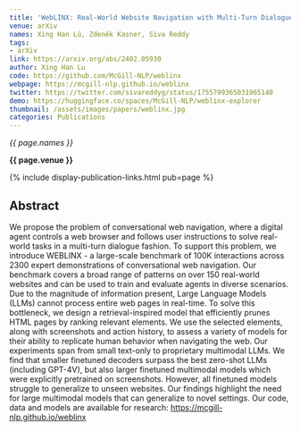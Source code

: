 ```yaml
---
title: 'WebLINX: Real-World Website Navigation with Multi-Turn Dialogue'
venue: arXiv
names: Xing Han Lù, Zdeněk Kasner, Siva Reddy
tags:
- arXiv
link: https://arxiv.org/abs/2402.05930
author: Xing Han Lu
code: https://github.com/McGill-NLP/weblinx
webpage: https://mcgill-nlp.github.io/weblinx
twitter: https://twitter.com/sivareddyg/status/1755799365031965140
demo: https://huggingface.co/spaces/McGill-NLP/weblinx-explorer
thumbnail: /assets/images/papers/weblinx.jpg
categories: Publications
---
```


*{{ page.names }}*

**{{ page.venue }}**

{% include display-publication-links.html pub=page %}

## Abstract

We propose the problem of conversational web navigation, where a digital agent controls a web browser and follows user instructions to solve real-world tasks in a multi-turn dialogue fashion. To support this problem, we introduce WEBLINX - a large-scale benchmark of 100K interactions across 2300 expert demonstrations of conversational web navigation. Our benchmark covers a broad range of patterns on over 150 real-world websites and can be used to train and evaluate agents in diverse scenarios. Due to the magnitude of information present, Large Language Models (LLMs) cannot process entire web pages in real-time. To solve this bottleneck, we design a retrieval-inspired model that efficiently prunes HTML pages by ranking relevant elements. We use the selected elements, along with screenshots and action history, to assess a variety of models for their ability to replicate human behavior when navigating the web. Our experiments span from small text-only to proprietary multimodal LLMs. We find that smaller finetuned decoders surpass the best zero-shot LLMs (including GPT-4V), but also larger finetuned multimodal models which were explicitly pretrained on screenshots. However, all finetuned models struggle to generalize to unseen websites. Our findings highlight the need for large multimodal models that can generalize to novel settings. Our code, data and models are available for research: https://mcgill-nlp.github.io/weblinx